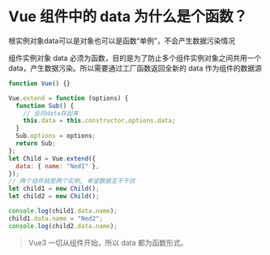 # Vue 组件中的 data 为什么是个函数？

根实例对象data可以是对象也可以是函数“单例”，不会产生数据污染情况

组件实例对象 data 必须为函数，目的是为了防止多个组件实例对象之间共用一个 data，产生数据污染。所以需要通过工厂函数返回全新的 data 作为组件的数据源

```js
function Vue() {}

Vue.extend = function (options) {
  function Sub() {
    // 会将data存起来
    this.data = this.constructor.options.data;
  }
  Sub.options = options;
  return Sub;
};
let Child = Vue.extend({
  data: { name: "Ned1" },
});
// 两个组件就是两个实例, 希望数据互不干扰
let child1 = new Child();
let child2 = new Child();

console.log(child1.data.name);
child1.data.name = "Ned2";
console.log(child2.data.name);
```

> Vue3 一切从组件开始，所以 data 都为函数形式。